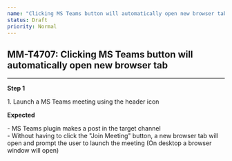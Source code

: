```yaml
---
name: "Clicking MS Teams button will automatically open new browser tab"
status: Draft
priority: Normal
---
```


## MM-T4707: Clicking MS Teams button will automatically open new browser tab

---

**Step 1**

1\. Launch a MS Teams meeting using the header icon

**Expected**

\- MS Teams plugin makes a post in the target channel\
\- Without having to click the "Join Meeting" button, a new browser tab will open and prompt the user to launch the meeting (On desktop a browser window will open)

